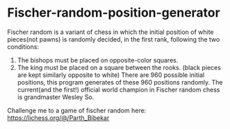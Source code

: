 # Fischer-random-position-generator
Fischer random is a variant of chess in which the initial position of white pieces(not pawns) is randomly decided, in the first rank, following the two conditions:
1. The bishops must be placed on opposite-color squares.
2. The king must be placed on a square between the rooks.
(black pieces are kept similarly opposite to white)
There are 960 possible initial positions, this program generates of these 960 positions randomly.
The current(and the first!) official world champion in Fischer random chess is grandmaster Wesley So.

Challenge me to a game of fischer random here: https://lichess.org/@/Parth_Bibekar
